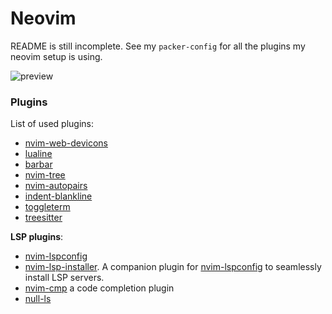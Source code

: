 # Neovim

README is still incomplete. See my `packer-config` for all the plugins my neovim setup is using.

![preview](./img/nvim-ss.png)

### Plugins

List of used plugins:

- [nvim-web-devicons](https://github.com/kyazdani42/nvim-web-devicons)
- [lualine](https://github.com/nvim-lualine/lualine.nvim)
- [barbar](https://github.com/romgrk/barbar.nvim)
- [nvim-tree](https://github.com/kyazdani42/nvim-tree.lua)
- [nvim-autopairs]()
- [indent-blankline](https://github.com/lukas-reineke/indent-blankline.nvim)
- [toggleterm](https://github.com/akinsho/toggleterm.nvim)
- [treesitter](https://github.com/nvim-treesitter/nvim-treesitter)

**LSP plugins**:

- [nvim-lspconfig](https://github.com/neovim/nvim-lspconfig)
- [nvim-lsp-installer](). A companion plugin for [nvim-lspconfig](https://github.com/neovim/nvim-lspconfig) to seamlessly install LSP servers.
- [nvim-cmp](https://github.com/hrsh7th/nvim-cmp) a code completion plugin
- [null-ls](https://github.com/jose-elias-alvarez/null-ls.nvim)
